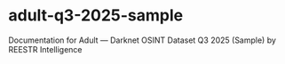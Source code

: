 # adult-q3-2025-sample
Documentation for Adult — Darknet OSINT Dataset Q3 2025 (Sample) by REESTR Intelligence
